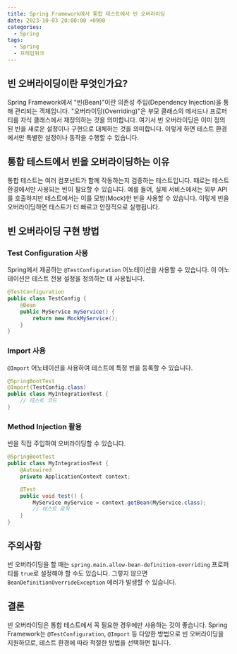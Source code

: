 ```yaml
---
title: Spring Framework에서 통합 테스트에서 빈 오버라이딩
date: 2023-10-03 20:00:00 +0900
categories:
  - Spring
tags:
  - Spring
  - 프레임워크
---
```

## 빈 오버라이딩이란 무엇인가요?

Spring Framework에서 "빈(Bean)"이란 의존성 주입(Dependency Injection)을 통해 관리되는 객체입니다. "오버라이딩(Overriding)"은 부모 클래스의 메서드나 프로퍼티를 자식 클래스에서 재정의하는 것을 의미합니다. 여기서 빈 오버라이딩은 이미 정의된 빈을 새로운 설정이나 구현으로 대체하는 것을 의미합니다. 이렇게 하면 테스트 환경에서만 특별한 설정이나 동작을 수행할 수 있습니다.

## 통합 테스트에서 빈을 오버라이딩하는 이유

통합 테스트는 여러 컴포넌트가 함께 작동하는지 검증하는 테스트입니다. 때로는 테스트 환경에서만 사용되는 빈이 필요할 수 있습니다. 예를 들어, 실제 서비스에서는 외부 API를 호출하지만 테스트에서는 이를 모방(Mock)한 빈을 사용할 수 있습니다. 이렇게 빈을 오버라이딩하면 테스트가 더 빠르고 안정적으로 실행됩니다.

## 빈 오버라이딩 구현 방법

### Test Configuration 사용

Spring에서 제공하는 `@TestConfiguration` 어노테이션을 사용할 수 있습니다. 이 어노테이션은 테스트 전용 설정을 정의하는 데 사용됩니다.

```java
@TestConfiguration
public class TestConfig {
    @Bean
    public MyService myService() {
        return new MockMyService();
    }
}
```

### Import 사용

`@Import` 어노테이션을 사용하여 테스트에 특정 빈을 등록할 수 있습니다.

```java
@SpringBootTest
@Import(TestConfig.class)
public class MyIntegrationTest {
    // 테스트 코드
}
```

### Method Injection 활용

빈을 직접 주입하여 오버라이딩할 수 있습니다.

```java
@SpringBootTest
public class MyIntegrationTest {
    @Autowired
    private ApplicationContext context;

    @Test
    public void test() {
        MyService myService = context.getBean(MyService.class);
        // 테스트 로직
    }
}
```

## 주의사항

빈 오버라이딩을 할 때는 `spring.main.allow-bean-definition-overriding` 프로퍼티를 `true`로 설정해야 할 수도 있습니다. 그렇지 않으면 `BeanDefinitionOverrideException` 에러가 발생할 수 있습니다.

## 결론

빈 오버라이딩은 통합 테스트에서 꼭 필요한 경우에만 사용하는 것이 좋습니다. Spring Framework는 `@TestConfiguration`, `@Import` 등 다양한 방법으로 빈 오버라이딩을 지원하므로, 테스트 환경에 따라 적절한 방법을 선택하면 됩니다.